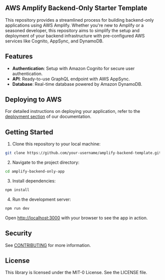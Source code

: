 ## AWS Amplify Backend-Only Starter Template

This repository provides a streamlined process for building backend-only applications using AWS Amplify. Whether you're new to Amplify or a seasoned developer, this repository aims to simplify the setup and deployment of your backend infrastructure with pre-configured AWS services like Cognito, AppSync, and DynamoDB.

## Features

- **Authentication**: Setup with Amazon Cognito for secure user authentication.
- **API**: Ready-to-use GraphQL endpoint with AWS AppSync.
- **Database**: Real-time database powered by Amazon DynamoDB.

## Deploying to AWS

For detailed instructions on deploying your application, refer to the [deployment section](vue/deploy-and-host/fullstack-branching/mono-and-multi-repos/#deploy-the-backend-app) of our documentation.


## Getting Started

1. Clone this repository to your local machine:

```bash
git clone https://github.com/your-username/amplify-backend-template.git
```

2. Navigate to the project directory:

```bash
cd amplify-backend-only-app
```

3. Install dependencies: 

```bash
npm install
```

4. Run the development server:

```bash
npm run dev
```

Open [http://localhost:3000](http://localhost:3000) with your browser to see the app in action.

## Security

See [CONTRIBUTING](CONTRIBUTING.md#security-issue-notifications) for more information.

## License

This library is licensed under the MIT-0 License. See the LICENSE file.
